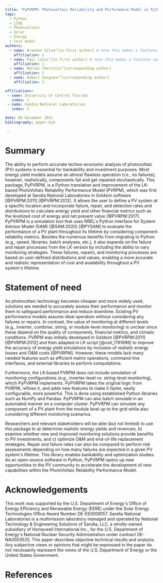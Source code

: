 ```yaml
---
title: 'PyPVRPM: Photovoltaic Reliability and Performance Model in Python'
tags:
  - Python
  - LCOE
  - Photovoltaic
  - Solar
  - Energy
  - Cost model
authors:
  - name: Brandon Silva^[co-first author] # note this makes a footnote saying 'co-first author'
    affiliation: 1
  - name: Paul Lunis^[co-first author] # note this makes a footnote saying 'co-first author'
    affiliation: 1
  - name: Marios Theristis^[corresponding author]
    affiliation: 2
  - name: Hubert Seigneur^[corresponding author]
    affiliation: 1

affiliations:
 - name: University of Central Florida
   index: 1
 - name: Sandia National Laboratories
   index: 2

date: 08 December 2021
bibliography: paper.bib

---
```


# Summary

The ability to perform accurate techno-economic analysis of photovoltaic (PV) systems is essential for bankability and investment purposes. Most energy yield models assume an almost flawless operation (i.e., no failures); however, realistically, components fail and get repaired stochastically. This package, PyPVRPM, is a Python translation and improvement of the LK-based PhotoVoltaic Reliability Performance Model (PVRPM), which was first developed at Sandia National Laboratories in Goldsim software [@PVRPM:2011] [@PVRPM:2012]. It allows the user to define a PV system at a specific location and incorporate failure, repair, and detection rates and distributions to calculate energy yield and other financial metrics such as the levelized cost of energy and net present value [@PVRPM:2017]. PyPVRPM is a simulation tool that uses NREL's Python interface for System Advisor Model (SAM) [@SAM:2020] [@PYSAM] to evaluate the performance of a PV plant throughout its lifetime by considering component reliability metrics. Besides the numerous benefits from migrating to Python (e.g., speed, libraries, batch analyses, etc.), it also expands on the failure and repair processes from the LK version by including the ability to vary monitoring strategies. These failures, repairs, and monitoring processes are based on user-defined distributions and values, enabling a more accurate and realistic representation of cost and availability throughout a PV system's lifetime.  

# Statement of need

As photovoltaic technology becomes cheaper and more widely used, solutions are needed to accurately assess their performance and monitor them to safeguard performance and reduce downtime. Existing PV performance models assume ideal operation without considering any failures or repairs. In contrast, the value of monitoring at different levels (e.g., inverter, combiner, string, or module-level monitoring) is unclear since these depend on the quality of components, financial metrics, and climatic conditions. PVRPM was initially developed in Goldsim [@PVRPM:2011] [@PVRPM:2012] and then adapted in LK script [@osti_1761998] to improve the accuracy of energy yield simulations by inclusion of realistic energy losses and O&M costs [@PVRPM]. However, these models lack many needed features such as efficient matrix operations, command-line interfaces, and external libraries to perform computations.

Furthermore, the LK-based PVRPM does not include simulation of monitoring configurations (e.g., inverter-level vs. string-level monitoring), which PyPVRPM implements. PyPVRPM takes the original logic from PVRPM, refines it, and adds new features to make it faster, easily configurable, more powerful. This is done using established Python libraries such as NumPy and Pandas. PyPVRPM can also batch simulate in an automated manner on a computer cluster. PyPVRPM can simulate any component of a PV plant from the module level up to the grid while also considering different monitoring scenarios.

Researchers and relevant stakeholders will be able (but not limited) to use this package to a) determine realistic energy yields and revenues, b) examine whether new and improved monitoring solutions provide benefits to PV investments, and c) optimize O&M and end-of-life replacement strategies. Repair and failure rates can also be compared to perform risk assessments depending on how many failures are expected in a given PV system's lifetime. This library enables bankability and optimization studies. As an open-source software in Python, PyPVRPM opens up new opportunities to the PV community to accelerate the development of new capabilities within the PhotoVoltaic Reliability Performance Model.

# Acknowledgements

This work was supported by the U.S. Department of Energy's Office of Energy Efficiency and Renewable Energy (EERE) under the Solar Energy Technologies Office Award Number DE-EE0008157.
Sandia National Laboratories is a multimission laboratory managed and operated by National Technology & Engineering Solutions of Sandia, LLC, a wholly-owned subsidiary of Honeywell International Inc., for the U.S. Department of Energy's National Nuclear Security Administration under contract DE-NA0003525. This paper describes objective technical results and analysis. Any subjective views or opinions that might be expressed in the paper do not necessarily represent the views of the U.S. Department of Energy or the United States Government.

# References
